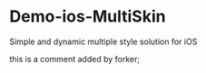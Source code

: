 Demo-ios-MultiSkin
==================

Simple and dynamic multiple style solution for iOS

this is a comment added by forker;
